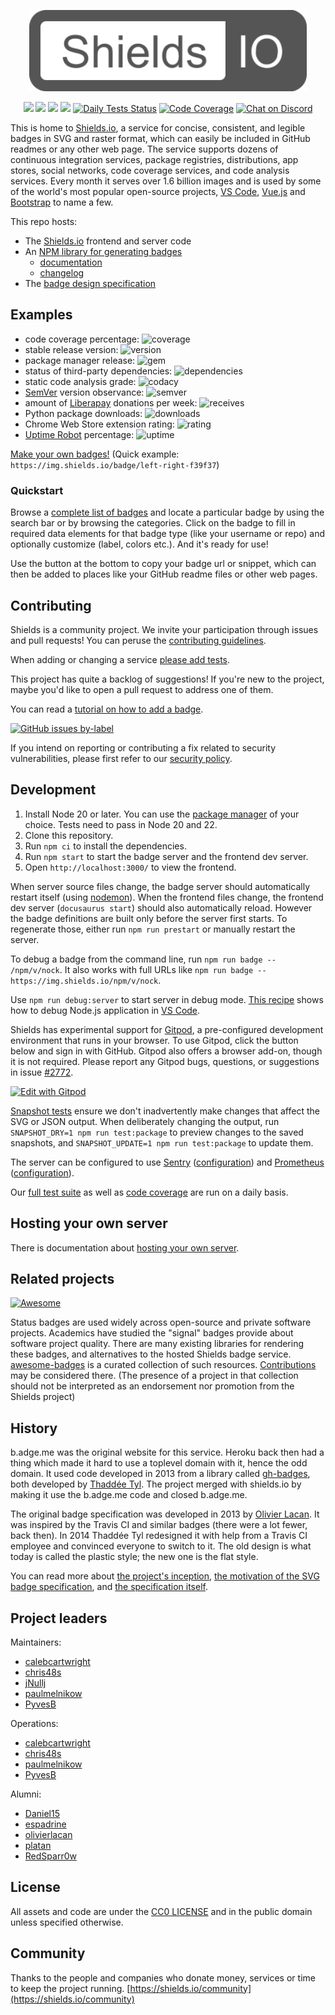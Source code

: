 <p align="center">
    <img src="https://raw.githubusercontent.com/badges/shields/master/readme-logo.svg?sanitize=true"
        height="130">
</p>
<p align="center">
    <a href="https://shields.io/community#backers" alt="Backers on Open Collective">
        <img src="https://img.shields.io/opencollective/backers/shields" /></a>
    <a href="https://shields.io/community#sponsors" alt="Sponsors on Open Collective">
        <img src="https://img.shields.io/opencollective/sponsors/shields" /></a>
    <a href="https://github.com/badges/shields/pulse" alt="Activity">
        <img src="https://img.shields.io/github/commit-activity/m/badges/shields" /></a>
    <a href="https://github.com/badges/shields/discussions" alt="Discussions">
        <img src="https://img.shields.io/github/discussions/badges/shields" /></a>
    <a href="https://github.com/badges/shields/actions/workflows/daily-tests.yml">
        <img src="https://img.shields.io/github/actions/workflow/status/badges/shields/daily-tests.yml?label=daily%20tests"
            alt="Daily Tests Status"></a>
    <a href="https://coveralls.io/github/badges/shields">
        <img src="https://img.shields.io/coveralls/github/badges/shields"
            alt="Code Coverage"></a>
    <a href="https://discord.gg/HjJCwm5">
        <img src="https://img.shields.io/discord/308323056592486420?logo=discord&logoColor=white"
            alt="Chat on Discord"></a>
</p>

This is home to [Shields.io][shields.io], a service for concise, consistent,
and legible badges in SVG and raster format, which can easily be included in
GitHub readmes or any other web page. The service supports dozens of
continuous integration services, package registries, distributions, app
stores, social networks, code coverage services, and code analysis services.
Every month it serves over 1.6 billion images and is used by some of the
world's most popular open-source projects, [VS Code][vscode], [Vue.js][vue]
and [Bootstrap][bootstrap] to name a few.

[vscode]: https://github.com/Microsoft/vscode
[vue]: https://github.com/vuejs/vue
[bootstrap]: https://github.com/twbs/bootstrap

This repo hosts:

- The [Shields.io][shields.io] frontend and server code
- An [NPM library for generating badges][badge-maker]
  - [documentation][badge-maker-docs]
  - [changelog][badge-maker-changelog]
- The [badge design specification][badge-spec]

[shields.io]: https://shields.io/
[badge-maker]: https://www.npmjs.com/package/badge-maker
[badge-spec]: https://github.com/badges/shields/tree/master/spec
[badge-maker-docs]: https://github.com/badges/shields/tree/master/badge-maker/README.md
[badge-maker-changelog]: https://github.com/badges/shields/tree/master/badge-maker/CHANGELOG.md

## Examples

- code coverage percentage: ![coverage](https://img.shields.io/badge/coverage-80%25-yellowgreen)
- stable release version: ![version](https://img.shields.io/badge/version-1.2.3-blue)
- package manager release: ![gem](https://img.shields.io/badge/gem-2.2.0-blue)
- status of third-party dependencies: ![dependencies](https://img.shields.io/badge/dependencies-out%20of%20date-orange)
- static code analysis grade: ![codacy](https://img.shields.io/badge/codacy-B-green)
- [SemVer](https://semver.org/) version observance: ![semver](https://img.shields.io/badge/semver-2.0.0-blue)
- amount of [Liberapay](https://liberapay.com/) donations per week: ![receives](https://img.shields.io/badge/receives-2.00%20USD%2Fweek-yellow)
- Python package downloads: ![downloads](https://img.shields.io/badge/downloads-13k%2Fmonth-brightgreen)
- Chrome Web Store extension rating: ![rating](https://img.shields.io/badge/rating-★★★★☆-brightgreen)
- [Uptime Robot](https://uptimerobot.com) percentage: ![uptime](https://img.shields.io/badge/uptime-100%25-brightgreen)

[Make your own badges!][custom badges]
(Quick example: `https://img.shields.io/badge/left-right-f39f37`)

[custom badges]: https://img.shields.io/badges/static-badge

### Quickstart

Browse a [complete list of badges][shields.io] and locate a particular badge by using the search bar or by browsing the categories. Click on the badge to fill in required data elements for that badge type (like your username or repo) and optionally customize (label, colors etc.). And it's ready for use!

Use the button at the bottom to copy your badge url or snippet, which can then be added to places like your GitHub readme files or other web pages.

## Contributing

Shields is a community project. We invite your participation through issues
and pull requests! You can peruse the [contributing guidelines][contributing].

When adding or changing a service [please add tests][service-tests].

This project has quite a backlog of suggestions! If you're new to the project,
maybe you'd like to open a pull request to address one of them.

You can read a [tutorial on how to add a badge][tutorial].

[![GitHub issues by-label](https://img.shields.io/github/issues/badges/shields/good%20first%20issue)](https://github.com/badges/shields/issues?q=is%3Aissue+is%3Aopen+label%3A%22good+first+issue%22)

If you intend on reporting or contributing a fix related to security vulnerabilities, please first refer to our [security policy][security].

[service-tests]: https://github.com/badges/shields/blob/master/doc/service-tests.md
[tutorial]: https://github.com/badges/shields/blob/master/doc/TUTORIAL.md
[contributing]: https://github.com/badges/shields/blob/master/CONTRIBUTING.md
[security]: https://github.com/badges/shields/blob/master/SECURITY.md

## Development

1. Install Node 20 or later. You can use the [package manager][] of your choice.
   Tests need to pass in Node 20 and 22.
2. Clone this repository.
3. Run `npm ci` to install the dependencies.
4. Run `npm start` to start the badge server and the frontend dev server.
5. Open `http://localhost:3000/` to view the frontend.

When server source files change, the badge server should automatically restart
itself (using [nodemon][]). When the frontend files change, the frontend dev
server (`docusaurus start`) should also automatically reload. However the badge
definitions are built only before the server first starts. To regenerate those,
either run `npm run prestart` or manually restart the server.

To debug a badge from the command line, run `npm run badge -- /npm/v/nock`.
It also works with full URLs like
`npm run badge -- https://img.shields.io/npm/v/nock`.

Use `npm run debug:server` to start server in debug mode.
[This recipe][nodemon debug] shows how to debug Node.js application in [VS Code][].

Shields has experimental support for [Gitpod][gitpod], a pre-configured development
environment that runs in your browser. To use Gitpod, click the button below and
sign in with GitHub. Gitpod also offers a browser add-on, though it is not required.
Please report any Gitpod bugs, questions, or suggestions in issue
[#2772](https://github.com/badges/shields/issues/2772).

[![Edit with Gitpod](https://gitpod.io/button/open-in-gitpod.svg)](https://gitpod.io/#https://github.com/badges/shields)

[Snapshot tests][] ensure we don't inadvertently make changes that affect the
SVG or JSON output. When deliberately changing the output, run
`SNAPSHOT_DRY=1 npm run test:package` to preview changes to the saved
snapshots, and `SNAPSHOT_UPDATE=1 npm run test:package` to update them.

The server can be configured to use [Sentry][] ([configuration][sentry configuration]) and [Prometheus][] ([configuration][prometheus configuration]).

Our [full test suite][full test suite] as well as [code coverage][code coverage] are run on a daily basis.

[package manager]: https://nodejs.org/en/download/package-manager/
[gitpod]: https://www.gitpod.io/
[snapshot tests]: https://glebbahmutov.com/blog/snapshot-testing/
[prometheus]: https://prometheus.io/
[prometheus configuration]: https://github.com/badges/shields/blob/master/doc/self-hosting.md#prometheus
[sentry]: https://sentry.io/
[sentry configuration]: https://github.com/badges/shields/blob/master/doc/self-hosting.md#sentry
[nodemon]: https://nodemon.io/
[nodemon debug]: https://github.com/Microsoft/vscode-recipes/tree/master/nodemon
[vs code]: https://code.visualstudio.com/
[full test suite]: https://github.com/badges/shields/actions/workflows/daily-tests.yml
[code coverage]: https://coveralls.io/github/badges/shields

## Hosting your own server

There is documentation about [hosting your own server][self-hosting].

[self-hosting]: https://github.com/badges/shields/blob/master/doc/self-hosting.md

## Related projects

[![Awesome](https://awesome.re/badge.svg)](https://awesome.re)

Status badges are used widely across open-source and private software projects.
Academics have studied the "signal" badges provide about software project
quality. There are many existing libraries for rendering these badges, and
alternatives to the hosted Shields badge service. [awesome-badges][] is a
curated collection of such resources.
[Contributions][contributing to awesome-badges] may be considered there.
(The presence of a project in that collection should not be interpreted as an endorsement nor promotion from the Shields project)

[awesome-badges]: https://github.com/badges/awesome-badges
[contributing to awesome-badges]: https://github.com/badges/awesome-badges/blob/main/CONTRIBUTING.md

## History

b.adge.me was the original website for this service. Heroku back then had a
thing which made it hard to use a toplevel domain with it, hence the odd
domain. It used code developed in 2013 from a library called
[gh-badges][old-gh-badges], both developed by [Thaddée Tyl][espadrine].
The project merged with shields.io by making it use the b.adge.me code
and closed b.adge.me.

The original badge specification was developed in 2013 by
[Olivier Lacan][olivierlacan]. It was inspired by the Travis CI and similar
badges (there were a lot fewer, back then). In 2014 Thaddée Tyl redesigned
it with help from a Travis CI employee and convinced everyone to switch to
it. The old design is what today is called the plastic style; the new one
is the flat style.

You can read more about [the project's inception][thread],
[the motivation of the SVG badge specification][motivation], and
[the specification itself][spec].

[olivierlacan]: https://github.com/olivierlacan
[espadrine]: https://github.com/espadrine
[old-gh-badges]: https://github.com/badges/gh-badges
[motivation]: https://github.com/badges/shields/blob/master/spec/motivation.md
[spec]: https://github.com/badges/shields/blob/master/spec/SPECIFICATION.md
[thread]: https://github.com/h5bp/lazyweb-requests/issues/150

## Project leaders

Maintainers:

- [calebcartwright](https://github.com/calebcartwright)
- [chris48s](https://github.com/chris48s)
- [jNullj](https://github.com/jnullj)
- [paulmelnikow](https://github.com/paulmelnikow)
- [PyvesB](https://github.com/PyvesB)

Operations:

- [calebcartwright](https://github.com/calebcartwright)
- [chris48s](https://github.com/chris48s)
- [paulmelnikow](https://github.com/paulmelnikow)
- [PyvesB](https://github.com/PyvesB)

Alumni:

- [Daniel15](https://github.com/Daniel15)
- [espadrine](https://github.com/espadrine)
- [olivierlacan](https://github.com/olivierlacan)
- [platan](https://github.com/platan)
- [RedSparr0w](https://github.com/RedSparr0w)

## License

All assets and code are under the [CC0 LICENSE](LICENSE) and in the public
domain unless specified otherwise.

## Community

Thanks to the people and companies who donate money, services or time to keep the project running. [https://shields.io/community](https://shields.io/community)
